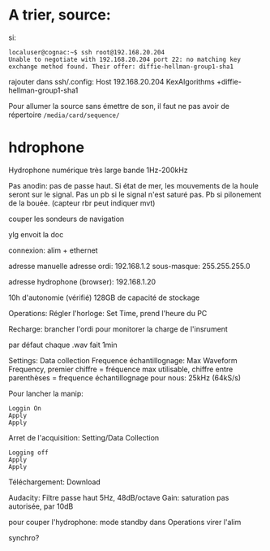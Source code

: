 # A trier, source:

si:

```
localuser@cognac:~$ ssh root@192.168.20.204
Unable to negotiate with 192.168.20.204 port 22: no matching key exchange method found. Their offer: diffie-hellman-group1-sha1
```

rajouter dans ssh/.config:
Host 192.168.20.204 
    KexAlgorithms +diffie-hellman-group1-sha1

Pour allumer la source sans émettre de son, il faut ne pas avoir de répertoire `/media/card/sequence/`


# hdrophone

Hydrophone numérique très large bande 1Hz-200kHz

Pas anodin: pas de passe haut.
Si état de mer, les mouvements de la houle seront sur le signal. Pas un pb si le signal n'est saturé pas.
Pb si pilonement de la bouée.
(capteur rbr peut indiquer mvt)

couper les sondeurs de navigation

ylg envoit la doc

connexion: alim + ethernet

adresse manuelle
adresse ordi: 192.168.1.2
sous-masque: 255.255.255.0

adresse hydrophone (browser): 192.168.1.20

10h d'autonomie (vérifié)
128GB de capacité de stockage

Operations:
Régler l'horloge: Set Time, prend l'heure du PC

Recharge:
brancher l'ordi pour monitorer la charge de l'insrument

par défaut chaque .wav fait 1min

Settings: Data collection
Frequence échantillognage: Max Waveform Frequency, 
premier chiffre = fréquence max utilisable, 
chiffre entre parenthèses = frequence échantillognage
pour nous: 25kHz (64kS/s)

Pour lancher la manip:
```
Loggin On
Apply
Apply
```

Arret de l'acquisition:
Setting/Data Collection
```
Logging off
Apply
Apply
```

Téléchargement:
Download

Audacity:
Filtre passe haut 5Hz, 48dB/octave
Gain: saturation pas autorisée, par 10dB

pour couper l'hydrophone: mode standby dans Operations
virer l'alim

synchro?
